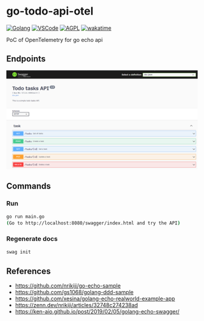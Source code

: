 # go-todo-api-otel

[![Golang](https://img.shields.io/badge/Go-00ADD8?style=flat&logo=go&logoColor=white)](https://go.dev)
[![VSCode](https://img.shields.io/badge/-Visual%20Studio%20Code-007ACC.svg?logo=visual-studio-code&style=flat)](https://code.visualstudio.com/)
[![AGPL](https://img.shields.io/github/license/ad-aures/castopod?color=blue)](https://www.gnu.org/licenses/agpl-3.0.en.html)
[![wakatime](https://wakatime.com/badge/user/4893740b-9141-4a49-aec6-eb82b6367166/project/018d7e0d-e89f-4298-9924-c465987e6f88.svg)](https://wakatime.com/badge/user/4893740b-9141-4a49-aec6-eb82b6367166/project/018d7e0d-e89f-4298-9924-c465987e6f88)

PoC of OpenTelemetry for go echo api

## Endpoints

![Endpoint list](./endpoints.png)

## Commands

### Run
```bash
go run main.go
(Go to http://localhost:8080/swagger/index.html and try the API)
```

### Regenerate docs
```bash
swag init
```

## References
- https://github.com/nrikiji/go-echo-sample
- https://github.com/gs1068/golang-ddd-sample
- https://github.com/xesina/golang-echo-realworld-example-app
- https://zenn.dev/nrikiji/articles/32748c274238ad
- https://ken-aio.github.io/post/2019/02/05/golang-echo-swagger/